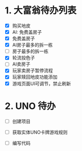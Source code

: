 # 1. 大富翁待办列表
-[X] 购买地皮
-[X] AI: 免费盖房子
-[X] 免费盖房子
-[X] AI房子最多的拆一栋
-[ ] 房子最多的拆一栋
-[X] 轮流投色子
-[ ] AI卖房子
-[X] 玩家卖房子暂停流程
-[X] 玩家赎回地皮功能添加 
-[X] 游戏页面UI可调节，禁止刷新

# 2. UNO 待办
-[ ] 创建项目
-[ ] 获取实体UNO卡牌游戏规则
-[ ] 编写代码


